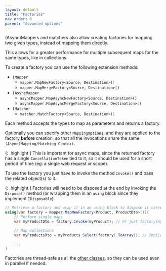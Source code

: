 ```yaml
---
layout: default
title: "Factories"
nav_order: 8
parent: "Advanced options"
---
```


(Async)Mappers and matchers also allow creating factories for mapping two given types, instead of mapping them directly.

This allows for a greater performance for multiple subsequent maps for the same types, like in collections.

To create a factory you can use the following extension methods:

- `IMapper`
  - `mapper.MapNewFactory<Source, Destination>()`
  - `mapper.MapMergeFactory<Source, Destination>()`
- `IAsyncMapper`
  - `asyncMapper.MapAsyncNewFactory<Source, Destination>()`
  - `asyncMapper.MapAsyncMergeFactory<Source, Destination>()`
- `IMatcher`
  - `matcher.MatchFactory<Source, Destination>()`

Each method accepts the types to map as parameters and returns a factory.

Optionally you can specify other `MappingOptions`, and they are applied to the factory **before** creation, so that all the invocations share the same `(Async)Mapping/Matching Context`.

{: .highlight }
This is important for async maps, since the returned factory has a single `CancellationToken` tied to it, so it should be used for a short period of time (eg: a single web request or scope).

To use the factory you just have to invoke the method `Invoke()` and pass the related object(s) to it.

{: .highlight }
Factories will need to be disposed at the end by invoking the `Dispose()` method (or wrapping them in an `using` block since they implement `IDisposable`).

```csharp
// Retrieve a factory and wrap it in an using block to dispose it correctly after use
using(var factory = mapper.MapNewFactory<Product, ProductDto>()){
    // Perform single maps
    var myProductDto = factory.Invoke(myProduct); // Or just factory(myProduct)

    // Map collections
    var myProductsDto = myProducts.Select(factory).ToArray(); // Implicit cast to Func<Product, ProductDto>

    ...
}
```

Factories are thread-safe as all the [other classes](/advanced-options/thread-safety), so they can be used even in parallel if needed.